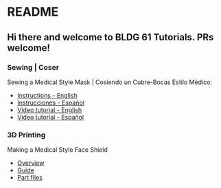 # README


## Hi there and welcome to BLDG 61 Tutorials. PRs welcome!


### Sewing | Coser
Sewing a Medical Style Mask | Cosiendo un Cubre-Bocas Estilo Médico:
  * [Instructions - English](./sewing/medicalStyleMasks.pdf)
  * [Instrucciones - Español](./sewing/medicalStyleMasks-Español.pdf)
  * [Video tutorial - English](https://www.youtube.com/watch?v=OILXsg9-4OA)
  * [Video tutorial - Español](https://www.youtube.com/watch?v=m2AjrtiOWVA&t)

### 3D Printing
Making a Medical Style Face Shield
  * [Overview](./3dPrinting/medicalStyleFaceShield/README.md)
  * [Guide](./3dPrinting/medicalStyleFaceShield/PrusaFaceShieldGuide.pdf)
  * [Part files](./3dPrinting/medicalStyleFaceShield/partFiles)
